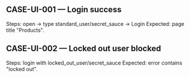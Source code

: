 ## CASE-UI-001 — Login success
Steps: open -> type standard_user/secret_sauce -> Login
Expected: page title "Products".

## CASE-UI-002 — Locked out user blocked
Steps: login with locked_out_user/secret_sauce
Expected: error contains "locked out".
